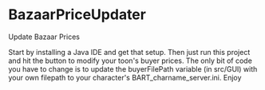 # BazaarPriceUpdater
Update Bazaar Prices

Start by installing a Java IDE and get that setup.  Then just run this project and hit the button to modify your toon's buyer prices.  The only bit of code you have to change is to update the buyerFilePath variable (in src/GUI) with your own filepath to your character's BART_charname_server.ini.  Enjoy
